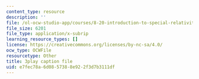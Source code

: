 ```yaml
---
content_type: resource
description: ''
file: /ol-ocw-studio-app/courses/8-20-introduction-to-special-relativity-january-iap-2021/e7fec78a6d0857388e922f3d7b3111df_o-CZeUT_Ud4.vtt
file_size: 6201
file_type: application/x-subrip
learning_resource_types: []
license: https://creativecommons.org/licenses/by-nc-sa/4.0/
ocw_type: OCWFile
resourcetype: Other
title: 3play caption file
uid: e7fec78a-6d08-5738-8e92-2f3d7b3111df
---
```

